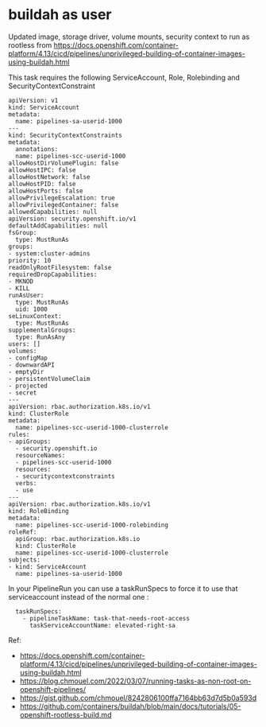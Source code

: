 # buildah as user

Updated image, storage driver, volume mounts, security context to run as rootless from https://docs.openshift.com/container-platform/4.13/cicd/pipelines/unprivileged-building-of-container-images-using-buildah.html

This task requires the following ServiceAccount, Role, Rolebinding and SecurityContextConstraint
 
```
apiVersion: v1
kind: ServiceAccount
metadata:
  name: pipelines-sa-userid-1000 
---
kind: SecurityContextConstraints
metadata:
  annotations:
  name: pipelines-scc-userid-1000 
allowHostDirVolumePlugin: false
allowHostIPC: false
allowHostNetwork: false
allowHostPID: false
allowHostPorts: false
allowPrivilegeEscalation: true 
allowPrivilegedContainer: false
allowedCapabilities: null
apiVersion: security.openshift.io/v1
defaultAddCapabilities: null
fsGroup:
  type: MustRunAs
groups:
- system:cluster-admins
priority: 10
readOnlyRootFilesystem: false
requiredDropCapabilities:
- MKNOD
- KILL
runAsUser: 
  type: MustRunAs
  uid: 1000
seLinuxContext:
  type: MustRunAs
supplementalGroups:
  type: RunAsAny
users: []
volumes:
- configMap
- downwardAPI
- emptyDir
- persistentVolumeClaim
- projected
- secret
---
apiVersion: rbac.authorization.k8s.io/v1
kind: ClusterRole
metadata:
  name: pipelines-scc-userid-1000-clusterrole 
rules:
- apiGroups:
  - security.openshift.io
  resourceNames:
  - pipelines-scc-userid-1000
  resources:
  - securitycontextconstraints
  verbs:
  - use
---
apiVersion: rbac.authorization.k8s.io/v1
kind: RoleBinding
metadata:
  name: pipelines-scc-userid-1000-rolebinding 
roleRef:
  apiGroup: rbac.authorization.k8s.io
  kind: ClusterRole
  name: pipelines-scc-userid-1000-clusterrole
subjects:
- kind: ServiceAccount
  name: pipelines-sa-userid-1000
```

In your PipelineRun you can use a taskRunSpecs to force it to use that serviceaccount instead of the normal one :
```
  taskRunSpecs:
    - pipelineTaskName: task-that-needs-root-access
      taskServiceAccountName: elevated-right-sa
```

Ref:
- https://docs.openshift.com/container-platform/4.13/cicd/pipelines/unprivileged-building-of-container-images-using-buildah.html
- https://blog.chmouel.com/2022/03/07/running-tasks-as-non-root-on-openshift-pipelines/
- https://gist.github.com/chmouel/8242806100ffa7164bb63d7d5b0a593d
- https://github.com/containers/buildah/blob/main/docs/tutorials/05-openshift-rootless-build.md
